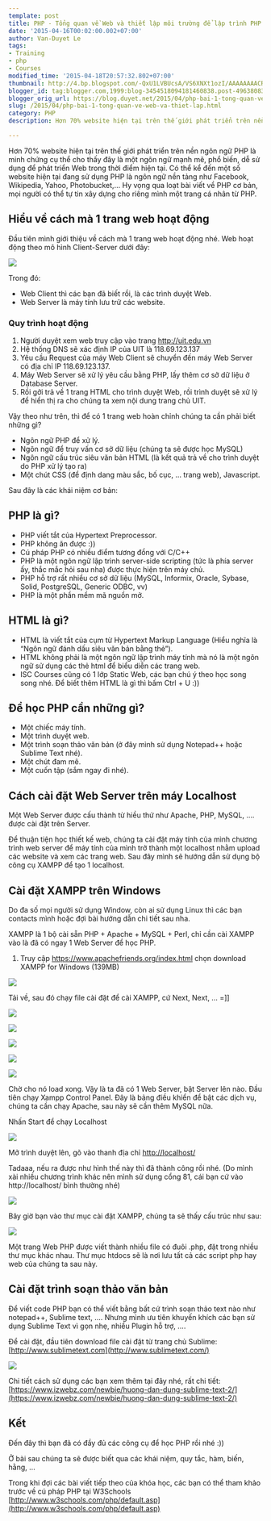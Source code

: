 ```yaml
---
template: post
title: PHP - Tổng quan về Web và thiết lập môi trường để lập trình PHP
date: '2015-04-16T00:02:00.002+07:00'
author: Van-Duyet Le
tags:
- Training
- php
- Courses
modified_time: '2015-04-18T20:57:32.802+07:00'
thumbnail: http://4.bp.blogspot.com/-QxU1LVBUcsA/VS6XNXt1ozI/AAAAAAAACRk/Og_wF5j7WDM/s1600/mohinh01.jpg
blogger_id: tag:blogger.com,1999:blog-3454518094181460838.post-4963808330081956003
blogger_orig_url: https://blog.duyet.net/2015/04/php-bai-1-tong-quan-ve-web-va-thiet-lap.html
slug: /2015/04/php-bai-1-tong-quan-ve-web-va-thiet-lap.html
category: PHP
description: Hơn 70% website hiện tại trên thế giới phát triển trên nền ngôn ngữ PHP là minh chứng cụ thể cho thấy đây là một ngôn ngữ mạnh mẽ, phổ biến, dễ sử dụng để phát triển Web trong thời điểm hiện tại. Có thể kể đến một số website hiện tại đang sử dụng PHP là ngôn ngữ nền tảng như Facebook, Wikipedia, Yahoo, Photobucket,…

---
```


Hơn 70% website hiện tại trên thế giới phát triển trên nền ngôn ngữ PHP là minh chứng cụ thể cho thấy đây là một ngôn ngữ mạnh mẽ, phổ biến, dễ sử dụng để phát triển Web trong thời điểm hiện tại. Có thể kể đến một số website hiện tại đang sử dụng PHP là ngôn ngữ nền tảng như Facebook, Wikipedia, Yahoo, Photobucket,…
Hy vọng qua loạt bài viết về PHP cơ bản, mọi người có thể tự tin xây dựng cho riêng mình một trang cá nhân từ PHP.

## Hiểu về cách mà 1 trang web hoạt động ##
Đầu tiên mình giới thiệu về cách mà 1 trang web hoạt động nhé. Web hoạt động theo mô hình Client-Server dưới đây:

![](http://4.bp.blogspot.com/-QxU1LVBUcsA/VS6XNXt1ozI/AAAAAAAACRk/Og_wF5j7WDM/s1600/mohinh01.jpg)

Trong đó:

- Web Client thì các bạn đã biết rồi, là các trình duyệt Web.
- Web Server là máy tính lưu trữ các website.

### Quy trình hoạt động ###

1. Người duyệt xem web truy cập vào trang http://uit.edu.vn
2. Hệ thống DNS sẽ xác định IP của UIT là 118.69.123.137
3. Yêu cầu Request của máy Web Client sẽ chuyển đến máy Web Server có địa chỉ IP 118.69.123.137.
4. Máy Web Server sẽ xử lý yêu cầu bằng PHP, lấy thêm cơ sở dữ liệu ở Database Server.
5. Rồi gởi trả về 1 trang HTML cho trình duyệt Web, rồi trình duyệt sẽ xử lý để hiển thị ra cho chúng ta xem nội dung trang chủ UIT.

Vậy theo như trên, thì để có 1 trang web hoàn chỉnh chúng ta cần phải biết những gì?

- Ngôn ngữ PHP để xử lý.
- Ngôn ngữ để truy vấn cơ sở dữ liệu (chúng ta sẽ được học MySQL)
- Ngôn ngữ cấu trúc siêu văn bản HTML (là kết quả trả về cho trình duyệt do PHP xử lý tạo ra)
- Một chút CSS (để định dang màu sắc, bố cục, … trang web), Javascript.

Sau đây là các khái niệm cơ bản:

## PHP là gì? ##

- PHP viết tắt của Hypertext Preprocessor.
- PHP không ăn được :))
- Cú pháp PHP có nhiều điểm tương đồng với C/C++
- PHP là một ngôn ngữ lập trình server-side scripting (tức là phía server ấy, thắc mắc hỏi sau nha) được thực hiện trên máy chủ.
- PHP hỗ trợ rất nhiều cơ sở dữ liệu (MySQL, Informix, Oracle, Sybase, Solid, PostgreSQL, Generic ODBC, vv)
- PHP là một phần mềm mã nguồn mở.

## HTML là gì? ##

- HTML là viết tắt của cụm từ Hypertext Markup Language (Hiểu nghĩa là “Ngôn ngữ đánh dấu siêu văn bản bằng thẻ”).
- HTML không phải là một ngôn ngữ lập trình máy tính mà nó là một ngôn ngữ sử dụng các thẻ html để biểu diễn các trang web.
- ISC Courses cũng có 1 lớp Static Web, các bạn chú ý theo học song song nhé. Để biết thêm HTML là gì thì bấm Ctrl + U :))

## Để học PHP cần những gì? ##

- Một chiếc máy tính.
- Một trình duyệt web.
- Một trình soạn thảo văn bản (ở đây mình sử dụng Notepad++ hoặc Sublime Text nhé).
- Một chút đam mê.
- Một cuốn tập (sắm ngay đi nhé).

## Cách cài đặt Web Server trên máy Localhost ##

Một Web Server được cấu thành từ hiều thứ như Apache, PHP, MySQL, …. được cài đặt trên Server. 

Để thuận tiện học thiết kế web, chúng ta cài đặt máy tính của mình chương trình web server để máy tính của mình trở thành một localhost nhằm upload các website và xem các trang web. Sau đây mình sẽ hướng dẫn sử dụng bộ công cụ XAMPP để tạo 1 localhost.

## Cài đặt XAMPP trên Windows ##

Do đa số mọi người sử dụng Window, còn ai sử dụng Linux thì các bạn contacts mình hoặc đợi  bài hướng dẫn chi tiết sau nha. 

XAMPP là 1 bộ cài sẵn PHP + Apache + MySQL + Perl, chỉ cần cài XAMPP vào là đã có ngay 1 Web Server để học PHP.

1. Truy cập https://www.apachefriends.org/index.html chọn download XAMPP for Windows (139MB)

![](http://1.bp.blogspot.com/-HwHuWz4RnR0/VS6YAPe2tOI/AAAAAAAACRs/Ej7wPbfZqys/s1600/XAMPP-Installers-and-Downloads-for-Apache-Friends.png)

Tải về, sau đó chạy file cài đặt để cài XAMPP, cứ Next, Next, … =]]

![](http://3.bp.blogspot.com/-c05u5w1vsAk/VS6YKfrCqbI/AAAAAAAACR0/jHxJi6G_AQw/s1600/XAMPP_1.png)

![](http://3.bp.blogspot.com/-UIltvre7bd4/VS6YQ9sUBGI/AAAAAAAACR8/wM8YZ12FdN4/s1600/XAMPP_2.png)

![](http://4.bp.blogspot.com/-91ingxFr8xI/VS6YacV_VzI/AAAAAAAACSE/s6ZFBINdGyw/s1600/XAMPP_3.png)

![](http://2.bp.blogspot.com/-0PW3KP4C50Y/VS6YaH2LJSI/AAAAAAAACSM/DwNzOHlnCDU/s1600/XAMPP_4.png)

![](http://3.bp.blogspot.com/-dwjRQ3TFgPM/VS6Yac-eg0I/AAAAAAAACSI/AhSg7-Vx8jE/s1600/XAMPP_5.png)

Chờ cho nó load xong. Vậy  là ta đã có 1 Web Server, bật Server lên nào. Đầu tiên chạy Xampp Control Panel. Đây là bảng điều khiển để bật các dịch vụ, chúng ta cần chạy Apache, sau này sẽ cần thêm MySQL nữa.

Nhấn Start để chạy Localhost

![](http://1.bp.blogspot.com/-sG--csszEzU/VS6YtZ48u_I/AAAAAAAACSc/gIQ9igulGuY/s1600/XAMPP_6.png)

Mở trình duyệt lên, gõ vào thanh địa chỉ [http://localhost/ ](http://localhost/%C2%A0)

Tadaaa, nếu ra được như hình thế này thì đã thành công rồi nhé.
(Do mình xài nhiều chương trình khác nên mình sử dụng cổng 81, cái bạn cứ vào http://localhost/ bình thường nhé)

![](http://1.bp.blogspot.com/-7EjLLiH8Dlw/VS6ZCyrTX6I/AAAAAAAACSs/5-uu3vV3SUs/s1600/XAMPP_7.png)

Bây giờ bạn vào thư mục cài đặt XAMPP, chúng ta sẽ thấy cấu trúc như sau:

![](http://2.bp.blogspot.com/-6NVz_DKATUo/VS6ZK6Af9cI/AAAAAAAACS0/AygSZVv6Rrk/s1600/XAMPP_8.png)

Một trang Web PHP được viết thành nhiều file có đuôi .php, đặt trong nhiều thư mục khác nhau. Thư mục htdocs sẽ là nơi lưu tất cả các script php hay web của chúng ta sau này.

## Cài đặt trình soạn thảo văn bản ##
Để viết code PHP bạn có thể viết bằng bất cứ trình soạn thảo text nào như notepad++, Sublime text, …. Nhưng mình ưu tiên khuyến khích các bạn sử dụng Sublime Text vì gọn nhẹ, nhiều Plugin hỗ trợ, ….

Để cài đặt, đầu tiên download file cài đặt từ trang chủ Sublime: [http://www.sublimetext.com](http://www.sublimetext.com/)

![](http://1.bp.blogspot.com/-dRn-R8REbSo/VS6ZZk-jstI/AAAAAAAACS8/8L9myQJvDk0/s1600/Screenshot-from-2014-10-13-204458.png)

Chi tiết cách sử dụng các bạn xem thêm tại đây nhé, rất chi tiết: [https://www.izwebz.com/newbie/huong-dan-dung-sublime-text-2/](https://www.izwebz.com/newbie/huong-dan-dung-sublime-text-2/)

## Kết ##
Đến đây thì bạn đã có đầy đủ các công cụ để học PHP rồi nhé :))

Ở bài sau chúng ta sẽ được biết qua các khái niệm, quy tắc, hàm, biến, hằng, …

Trong khi đợi các bài viết tiếp theo của khóa học, các bạn có thể tham khảo trước về cú pháp PHP tại W3Schools [http://www.w3schools.com/php/default.asp](http://www.w3schools.com/php/default.asp)
